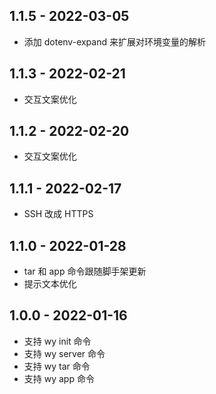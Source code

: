 ## 1.1.5 - 2022-03-05

- 添加 dotenv-expand 来扩展对环境变量的解析


## 1.1.3 - 2022-02-21

- 交互文案优化


## 1.1.2 - 2022-02-20

- 交互文案优化


## 1.1.1 - 2022-02-17

- SSH 改成 HTTPS


## 1.1.0 - 2022-01-28

- tar 和 app 命令跟随脚手架更新
- 提示文本优化


## 1.0.0 - 2022-01-16

- 支持 wy init 命令
- 支持 wy server 命令
- 支持 wy tar 命令
- 支持 wy app 命令
